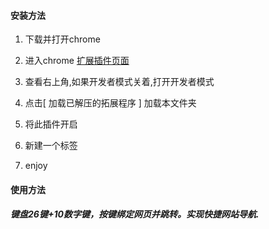 
    
#### 安装方法

   1. 下载并打开chrome
   
   1. 进入chrome [扩展插件页面](chrome://extensions/)
   
   1. 查看右上角,如果开发者模式关着,打开开发者模式
   
   1. 点击[ 加载已解压的拓展程序 ] 加载本文件夹
   
   1. 将此插件开启
   
   1. 新建一个标签
   
   1. enjoy
   
#### 使用方法

##### 键盘26键+10数字键，按键绑定网页并跳转。实现快捷网站导航.

